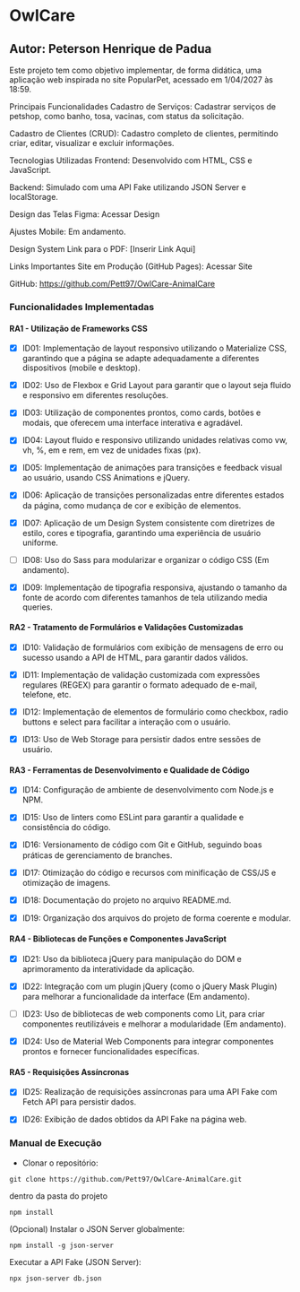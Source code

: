 # OwlCare
## Autor: Peterson Henrique de Padua

Este projeto tem como objetivo implementar, de forma didática, uma aplicação web inspirada no site PopularPet, acessado em 1/04/2027 às 18:59.

Principais Funcionalidades
Cadastro de Serviços: Cadastrar serviços de petshop, como banho, tosa, vacinas, com status da solicitação.

Cadastro de Clientes (CRUD): Cadastro completo de clientes, permitindo criar, editar, visualizar e excluir informações.

Tecnologias Utilizadas
Frontend: Desenvolvido com HTML, CSS e JavaScript.

Backend: Simulado com uma API Fake utilizando JSON Server e localStorage.

Design das Telas
Figma: Acessar Design

Ajustes Mobile: Em andamento.

Design System
Link para o PDF: [Inserir Link Aqui]

Links Importantes
Site em Produção (GitHub Pages): Acessar Site

GitHub: https://github.com/Pett97/OwlCare-AnimalCare

### Funcionalidades Implementadas
#### RA1 - Utilização de Frameworks CSS
* [X] ID01: Implementação de layout responsivo utilizando o Materialize CSS, garantindo que a página se adapte adequadamente a diferentes dispositivos (mobile e desktop).

* [X] ID02: Uso de Flexbox e Grid Layout para garantir que o layout seja fluido e responsivo em diferentes resoluções.

* [X] ID03: Utilização de componentes prontos, como cards, botões e modais, que oferecem uma interface interativa e agradável.

* [X] ID04: Layout fluido e responsivo utilizando unidades relativas como vw, vh, %, em e rem, em vez de unidades fixas (px).

* [X] ID05: Implementação de animações para transições e feedback visual ao usuário, usando CSS Animations e jQuery.

* [X] ID06: Aplicação de transições personalizadas entre diferentes estados da página, como mudança de cor e exibição de elementos.

* [X] ID07: Aplicação de um Design System consistente com diretrizes de estilo, cores e tipografia, garantindo uma experiência de usuário uniforme.

* [ ] ID08: Uso do Sass para modularizar e organizar o código CSS (Em andamento).

* [X] ID09: Implementação de tipografia responsiva, ajustando o tamanho da fonte de acordo com diferentes tamanhos de tela utilizando media queries.

#### RA2 - Tratamento de Formulários e Validações Customizadas
* [X] ID10: Validação de formulários com exibição de mensagens de erro ou sucesso usando a API de HTML, para garantir dados válidos.

* [X] ID11: Implementação de validação customizada com expressões regulares (REGEX) para garantir o formato adequado de e-mail, telefone, etc.

* [X] ID12: Implementação de elementos de formulário como checkbox, radio buttons e select para facilitar a interação com o usuário.

* [X] ID13: Uso de Web Storage para persistir dados entre sessões de usuário.

#### RA3 - Ferramentas de Desenvolvimento e Qualidade de Código
* [X] ID14: Configuração de ambiente de desenvolvimento com Node.js e NPM.

* [X] ID15: Uso de linters como ESLint para garantir a qualidade e consistência do código.

* [X] ID16: Versionamento de código com Git e GitHub, seguindo boas práticas de gerenciamento de branches.

* [X] ID17: Otimização do código e recursos com minificação de CSS/JS e otimização de imagens.

* [X] ID18: Documentação do projeto no arquivo README.md.

* [X] ID19: Organização dos arquivos do projeto de forma coerente e modular.

#### RA4 - Bibliotecas de Funções e Componentes JavaScript
* [X] ID21: Uso da biblioteca jQuery para manipulação do DOM e aprimoramento da interatividade da aplicação.

* [X] ID22: Integração com um plugin jQuery (como o jQuery Mask Plugin) para melhorar a funcionalidade da interface (Em andamento).

* [ ] ID23: Uso de bibliotecas de web components como Lit, para criar componentes reutilizáveis e melhorar a modularidade (Em andamento).

* [X] ID24: Uso de Material Web Components para integrar componentes prontos e fornecer funcionalidades específicas.

#### RA5 - Requisições Assíncronas
* [X] ID25: Realização de requisições assíncronas para uma API Fake com Fetch API para persistir dados.

* [X] ID26: Exibição de dados obtidos da API Fake na página web.

### Manual de Execução

* Clonar o repositório:

```
git clone https://github.com/Pett97/OwlCare-AnimalCare.git
```

dentro da pasta do projeto 
```
npm install
```

(Opcional) Instalar o JSON Server globalmente:
```
npm install -g json-server
```

Executar a API Fake (JSON Server):
```
npx json-server db.json
```